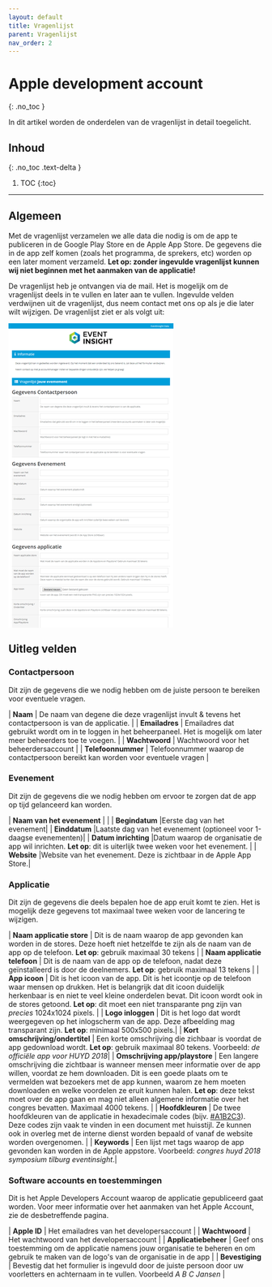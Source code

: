 ```yaml
---
layout: default
title: Vragenlijst 
parent: Vragenlijst
nav_order: 2
---
```


# Apple development account
{: .no_toc }

In dit artikel worden de onderdelen van de vragenlijst in detail toegelicht.

## Inhoud
{: .no_toc .text-delta }

1. TOC
{:toc}

---

## Algemeen

Met de vragenlijst verzamelen we alle data die nodig is om de app te publiceren in de Google Play Store en de Apple App Store. De gegevens die in de app zelf komen (zoals het programma, de sprekers, etc) worden op een later moment verzameld. **Let op: zonder ingevulde vragenlijst kunnen wij niet beginnen met het aanmaken van de applicatie!**

De vragenlijst heb je ontvangen via de mail. Het is mogelijk om de vragenlijst deels in te vullen en later aan te vullen. Ingevulde velden verdwijnen uit de vragenlijst, dus neem contact met ons op als je die later wilt wijzigen. De vragenlijst ziet er als volgt uit:

<div style="overflow-y: scroll; overflow-x: hidden; height: 600px;">
<img alt="De vragenlijst" src="/assets/screenshots/vragenlijst/questions/all_questions.png">
</div>

## Uitleg velden

### Contactpersoon

Dit zijn de gegevens die we nodig hebben om de juiste persoon te bereiken voor eventuele vragen.

| **Naam** | De naam van degene die deze vragenlijst invult & tevens het contactpersoon is van de applicatie. |
| **Emailadres** | Emailadres dat gebruikt wordt om in te loggen in het beheerpaneel. Het is mogelijk om later meer beheerders toe te voegen. |
| **Wachtwoord** | Wachtwoord voor het beheerdersaccount |
| **Telefoonnummer** | Telefoonnummer waarop de contactpersoon bereikt kan worden voor eventuele vragen |

### Evenement

Dit zijn de gegevens die we nodig hebben om ervoor te zorgen dat de app op tijd gelanceerd kan worden.

| **Naam van het evenement** | |
| **Begindatum** |Eerste dag van het evenement|
| **Einddatum** |Laatste dag van het evenement (optioneel voor 1-daagse evenementen)|
| **Datum inrichting** |Datum waarop de organisatie de app wil inrichten. **Let op**: dit is uiterlijk twee weken voor het evenement. |
| **Website** |Website van het evenement. Deze is zichtbaar in de Apple App Store.|

### Applicatie

Dit zijn de gegevens die deels bepalen hoe de app eruit komt te zien. Het is mogelijk deze gegevens tot maximaal twee weken voor de lancering te wijzigen.

| **Naam applicatie store** | Dit is de naam waarop de app gevonden kan worden in de stores. Deze hoeft niet hetzelfde te zijn als de naam van de app op de telefoon. **Let op**: gebruik maximaal 30 tekens | 
| **Naam applicatie telefoon** | Dit is de naam van de app op de telefoon, nadat deze geïnstalleerd is door de deelnemers. **Let op**: gebruik maximaal 13 tekens |
| **App icoon** | Dit is het icoon van de app. Dit is het icoontje op de telefoon waar mensen op drukken. Het is belangrijk dat dit icoon duidelijk herkenbaar is en niet te veel kleine onderdelen bevat. Dit icoon wordt ook in de stores getoond. **Let op**: dit moet een niet transparante png zijn van *precies* 1024x1024 pixels. |
| **Logo inloggen** | Dit is het logo dat wordt weergegeven op het inlogscherm van de app. Deze afbeelding mag transparant zijn. **Let op**: minimaal 500x500 pixels.|
| **Kort omschrijving/ondertitel** | Een korte omschrijving die zichbaar is voordat de app gedownload wordt. **Let op**: gebruik maximaal 80 tekens. Voorbeeld: *de officiële app voor HUYD 2018*|
| **Omschrijving app/playstore** | Een langere omschrijving die zichtbaar is wanneer mensen meer informatie over de app willen, voordat ze hem downloaden. Dit is een goede plaats om te vermelden wat bezoekers met de app kunnen, waarom ze hem moeten downloaden en welke voordelen ze eruit kunnen halen. **Let op**: deze tekst moet over de app gaan en mag niet alleen algemene informatie over het congres bevatten. Maximaal 4000 tekens. |
| **Hoofdkleuren** | De twee hoofdkleuren van de applicatie in hexadecimale codes (bijv. [#A1B2C3](https://www.google.com/search?q=%23A1B2C3)). Deze codes zijn vaak te vinden in een document met huisstijl. Ze kunnen ook in overleg met de interne dienst worden bepaald of vanaf de website worden overgenomen. |
| **Keywords** | Een lijst met tags waarop de app gevonden kan worden in de Apple appstore. Voorbeeld: *congres huyd 2018 symposium tilburg eventinsight*.|

### Software accounts en toestemmingen

Dit is het Apple Developers Account waarop de applicatie gepubliceerd gaat worden. Voor meer informatie over het aanmaken van het Apple Account, zie de desbetreffende pagina.

| **Apple ID** | Het emailadres van het developersaccount |
| **Wachtwoord** | Het wachtwoord van het developersaccount |
| **Applicatiebeheer** | Geef ons toestemming om de applicatie namens jouw organisatie te beheren en om gebruik te maken van de logo's van de organisatie in de app |
| **Bevestiging** | Bevestig dat het formulier is ingevuld door de juiste persoon door uw voorletters en achternaam in te vullen. Voorbeeld *A B C Jansen* |